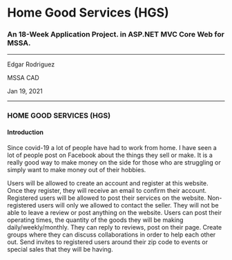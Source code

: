 # Home Good Services (HGS)
### An 18-Week Application Project. in ASP.NET MVC Core Web for MSSA.

---

Edgar Rodriguez

MSSA CAD

Jan 19, 2021

---

### HOME GOOD SERVICES (HGS)

#### Introduction
Since covid-19 a lot of people have had to work from home. I have seen a lot of people post on Facebook about the things they sell or make. It is a really good way to make money on the side for those who are struggling or simply want to make money out of their hobbies.


Users will be allowed to create an account and register at this website. Once they register, they will receive an email to confirm their account. Registered users will be allowed to post their services on the website. Non-registered users will only we allowed to contact the seller. They will not be able to leave a review or post anything on the website.
Users can post their operating times, the quantity of the goods they will be making daily/weekly/monthly. They can reply to reviews, post on their page. Create groups where they can discuss collaborations in order to help each other out. Send invites to registered users around their zip code to events or special sales that they will be having. 
